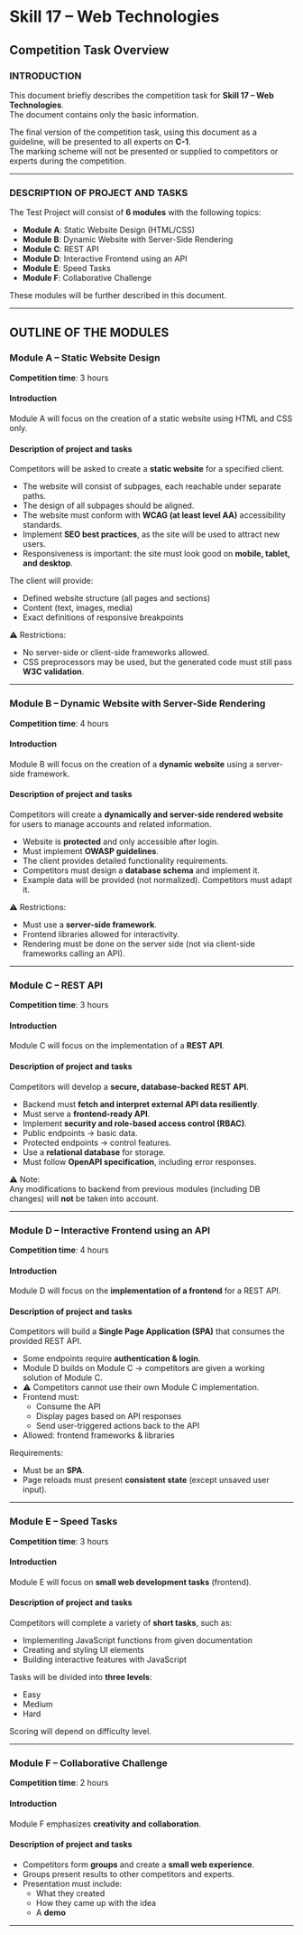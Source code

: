 # Skill 17 – Web Technologies  
## Competition Task Overview  

### INTRODUCTION  
This document briefly describes the competition task for **Skill 17 – Web Technologies**.  
The document contains only the basic information.  

The final version of the competition task, using this document as a guideline, will be presented to all experts on **C-1**.  
The marking scheme will not be presented or supplied to competitors or experts during the competition.  

---

### DESCRIPTION OF PROJECT AND TASKS  
The Test Project will consist of **6 modules** with the following topics:  

- **Module A**: Static Website Design (HTML/CSS)  
- **Module B**: Dynamic Website with Server-Side Rendering  
- **Module C**: REST API  
- **Module D**: Interactive Frontend using an API  
- **Module E**: Speed Tasks  
- **Module F**: Collaborative Challenge  

These modules will be further described in this document.  

---

## OUTLINE OF THE MODULES  

### Module A – Static Website Design  
**Competition time**: 3 hours  

#### Introduction  
Module A will focus on the creation of a static website using HTML and CSS only.  

#### Description of project and tasks  
Competitors will be asked to create a **static website** for a specified client.  

- The website will consist of subpages, each reachable under separate paths.  
- The design of all subpages should be aligned.  
- The website must conform with **WCAG (at least level AA)** accessibility standards.  
- Implement **SEO best practices**, as the site will be used to attract new users.  
- Responsiveness is important: the site must look good on **mobile, tablet, and desktop**.  

The client will provide:  
- Defined website structure (all pages and sections)  
- Content (text, images, media)  
- Exact definitions of responsive breakpoints  

⚠️ Restrictions:  
- No server-side or client-side frameworks allowed.  
- CSS preprocessors may be used, but the generated code must still pass **W3C validation**.  

---

### Module B – Dynamic Website with Server-Side Rendering  
**Competition time**: 4 hours  

#### Introduction  
Module B will focus on the creation of a **dynamic website** using a server-side framework.  

#### Description of project and tasks  
Competitors will create a **dynamically and server-side rendered website** for users to manage accounts and related information.  

- Website is **protected** and only accessible after login.  
- Must implement **OWASP guidelines**.  
- The client provides detailed functionality requirements.  
- Competitors must design a **database schema** and implement it.  
- Example data will be provided (not normalized). Competitors must adapt it.  

⚠️ Restrictions:  
- Must use a **server-side framework**.  
- Frontend libraries allowed for interactivity.  
- Rendering must be done on the server side (not via client-side frameworks calling an API).  

---

### Module C – REST API  
**Competition time**: 3 hours  

#### Introduction  
Module C will focus on the implementation of a **REST API**.  

#### Description of project and tasks  
Competitors will develop a **secure, database-backed REST API**.  

- Backend must **fetch and interpret external API data resiliently**.  
- Must serve a **frontend-ready API**.  
- Implement **security and role-based access control (RBAC)**.  
- Public endpoints → basic data.  
- Protected endpoints → control features.  
- Use a **relational database** for storage.  
- Must follow **OpenAPI specification**, including error responses.  

⚠️ Note:  
Any modifications to backend from previous modules (including DB changes) will **not** be taken into account.  

---

### Module D – Interactive Frontend using an API  
**Competition time**: 4 hours  

#### Introduction  
Module D will focus on the **implementation of a frontend** for a REST API.  

#### Description of project and tasks  
Competitors will build a **Single Page Application (SPA)** that consumes the provided REST API.  

- Some endpoints require **authentication & login**.  
- Module D builds on Module C → competitors are given a working solution of Module C.  
- ⚠️ Competitors cannot use their own Module C implementation.  
- Frontend must:  
  - Consume the API  
  - Display pages based on API responses  
  - Send user-triggered actions back to the API  
- Allowed: frontend frameworks & libraries  

Requirements:  
- Must be an **SPA**.  
- Page reloads must present **consistent state** (except unsaved user input).  

---

### Module E – Speed Tasks  
**Competition time**: 3 hours  

#### Introduction  
Module E will focus on **small web development tasks** (frontend).  

#### Description of project and tasks  
Competitors will complete a variety of **short tasks**, such as:  

- Implementing JavaScript functions from given documentation  
- Creating and styling UI elements  
- Building interactive features with JavaScript  

Tasks will be divided into **three levels**:  
- Easy  
- Medium  
- Hard  

Scoring will depend on difficulty level.  

---

### Module F – Collaborative Challenge  
**Competition time**: 2 hours  

#### Introduction  
Module F emphasizes **creativity and collaboration**.  

#### Description of project and tasks  
- Competitors form **groups** and create a **small web experience**.  
- Groups present results to other competitors and experts.  
- Presentation must include:  
  - What they created  
  - How they came up with the idea  
  - A **demo**  

---
